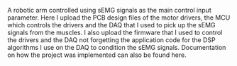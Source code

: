 A robotic arm controlled using sEMG signals as the main control input parameter. Here I upload the PCB design files of the motor drivers, the MCU which controls the drivers and the DAQ that I used to pick up the sEMG signals from the muscles. I also upload the firmware that I used to control the drivers and the DAQ not forgetting the application code for the DSP algorithms I use on the DAQ to condition the sEMG signals. Documentation on how the project was implemented can also be found here. 

